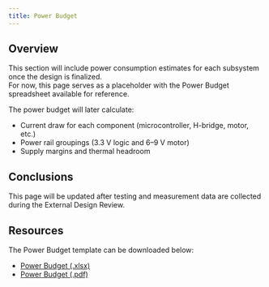 ```yaml
---
title: Power Budget
---
```


## Overview
This section will include power consumption estimates for each subsystem once the design is finalized.  
For now, this page serves as a placeholder with the Power Budget spreadsheet available for reference.  

The power budget will later calculate:  
- Current draw for each component (microcontroller, H-bridge, motor, etc.)  
- Power rail groupings (3.3 V logic and 6–9 V motor)  
- Supply margins and thermal headroom  

## Conclusions
This page will be updated after testing and measurement data are collected during the External Design Review.  

## Resources
The Power Budget template can be downloaded below:  

- [Power Budget (.xlsx)](EGR304-Team204-PowerBudget.xlsx)  
- [Power Budget (.pdf)](EGR304-Team204-PowerBudget.pdf) 
